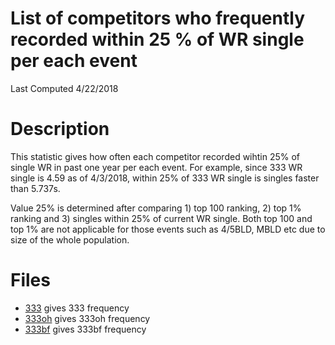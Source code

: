 # List of competitors who frequently recorded within 25 % of WR single  per each event
Last Computed 4/22/2018 

# Description
This statistic gives how often each competitor recorded wihtin 25% of single WR in past one year per each event. For example, since 333 WR single is 4.59 as of 4/3/2018, within 25% of 333 WR single is singles faster than 5.737s. 

Value 25% is determined after comparing 1) top 100 ranking, 2) top 1% ranking and 3) singles within 25% of current WR single. Both top 100 and top 1% are not applicable for those events such as 4/5BLD, MBLD etc due to size of the whole population. 

# Files
 - [333](https://github.com/openseasgmail/WCAstuff/blob/master/TopResultsFrequency/Results/333.md) gives 333 frequency
 - [333oh](https://github.com/openseasgmail/WCAstuff/blob/master/TopResultsFrequency/Results/333oh.md) gives 333oh frequency
 - [333bf](https://github.com/openseasgmail/WCAstuff/blob/master/TopResultsFrequency/Results/333bf.md) gives 333bf frequency

